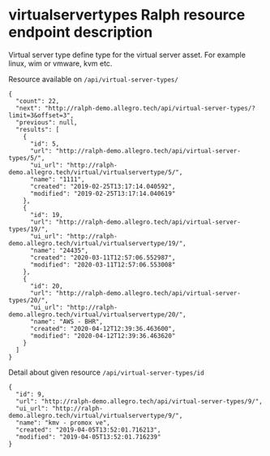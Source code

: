 # virtualservertypes Ralph resource endpoint description
Virtual server type define type for the virtual server asset. For example linux, wim or vmware, kvm etc.

Resource available on `/api/virtual-server-types/`
```
{
  "count": 22,
  "next": "http://ralph-demo.allegro.tech/api/virtual-server-types/?limit=3&offset=3",
  "previous": null,
  "results": [
    {
      "id": 5,
      "url": "http://ralph-demo.allegro.tech/api/virtual-server-types/5/",
      "ui_url": "http://ralph-demo.allegro.tech/virtual/virtualservertype/5/",
      "name": "1111",
      "created": "2019-02-25T13:17:14.040592",
      "modified": "2019-02-25T13:17:14.040619"
    },
    {
      "id": 19,
      "url": "http://ralph-demo.allegro.tech/api/virtual-server-types/19/",
      "ui_url": "http://ralph-demo.allegro.tech/virtual/virtualservertype/19/",
      "name": "24435",
      "created": "2020-03-11T12:57:06.552987",
      "modified": "2020-03-11T12:57:06.553008"
    },
    {
      "id": 20,
      "url": "http://ralph-demo.allegro.tech/api/virtual-server-types/20/",
      "ui_url": "http://ralph-demo.allegro.tech/virtual/virtualservertype/20/",
      "name": "AWS - BHR",
      "created": "2020-04-12T12:39:36.463600",
      "modified": "2020-04-12T12:39:36.463620"
    }
  ]
}
```

Detail about given resource `/api/virtual-server-types/id`
```
{
  "id": 9,
  "url": "http://ralph-demo.allegro.tech/api/virtual-server-types/9/",
  "ui_url": "http://ralph-demo.allegro.tech/virtual/virtualservertype/9/",
  "name": "kmv - promox ve",
  "created": "2019-04-05T13:52:01.716213",
  "modified": "2019-04-05T13:52:01.716239"
}
```
